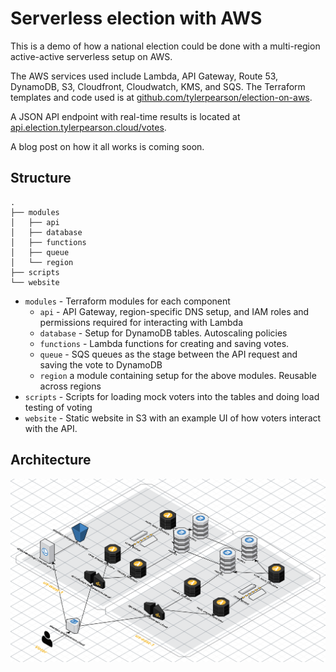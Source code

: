 # Serverless election with AWS

This is a demo of how a national election could be done with a multi-region active-active serverless setup on AWS.

The AWS services used include Lambda, API Gateway, Route 53, DynamoDB, S3, Cloudfront, Cloudwatch, KMS, and SQS. The Terraform templates and code used is at [github.com/tylerpearson/election-on-aws](https://github.com/tylerpearson/election-on-aws).

A JSON API endpoint with real-time results is located at [api.election.tylerpearson.cloud/votes](https://api.election.tylerpearson.cloud/votes).

A blog post on how it all works is coming soon.

## Structure

```
.
├── modules
│   ├── api
│   ├── database
│   ├── functions
│   ├── queue
│   └── region
├── scripts
└── website
```

- `modules` - Terraform modules for each component
  - `api` - API Gateway, region-specific DNS setup, and IAM roles and permissions required for interacting with Lambda
  - `database` - Setup for DynamoDB tables. Autoscaling policies
  - `functions` - Lambda functions for creating and saving votes.
  - `queue` - SQS queues as the stage between the API request and saving the vote to DynamoDB
  - `region` a module containing setup for the above modules. Reusable across regions
- `scripts` - Scripts for loading mock voters into the tables and doing load testing of voting
- `website` - Static website in S3 with an example UI of how voters interact with the API.

## Architecture

![Diagram](diagram.png?raw=true "Architecture")
